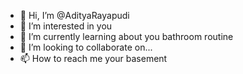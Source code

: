 - 👋 Hi, I’m @AdityaRayapudi
- 👀 I’m interested in you
- 🌱 I’m currently learning about you bathroom routine
- 💞️ I’m looking to collaborate on...
- 📫 How to reach me your basement

<!---
AdityaRayapudi/AdityaRayapudi is a ✨ special ✨ repository because its `README.md` (this file) appears on your GitHub profile.
You can click the Preview link to take a look at your changes.
--->
